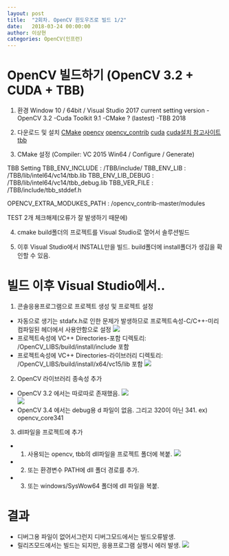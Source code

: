 ```yaml
---
layout: post
title:  "2회차. OpenCV 윈도우즈로 빌드 1/2"
date:   2018-03-24 00:00:00
author: 이상현
categories: OpenCV(인프런)
---
```


# OpenCV 빌드하기 (OpenCV 3.2 + CUDA + TBB)
1. 환경
Window 10 / 64bit / Visual Studio 2017
current setting version
-OpenCV 3.2
-Cuda Toolkit 9.1
-CMake ? (lastest)
-TBB 2018

2. 다운로드 및 설치
[CMake](https://cmake.org/)
[opencv](https://github.com/opencv/opencv)
[opencv_contrib](https://github.com/opencv/opencv_contrib)
[cuda](https://developer.nvidia.com/cuda-downloads)
[cuda설치 참고사이트](http://www.kwangsiklee.com/ko/2017/07/%EC%9A%B0%EB%B6%84%ED%88%AC-16-04%EC%97%90%EC%84%9C-cuda-%EC%84%B1%EA%B3%B5%EC%A0%81%EC%9C%BC%EB%A1%9C-%EC%84%A4%EC%B9%98%ED%95%98%EA%B8%B0/)
[tbb](https://www.threadingbuildingblocks.org/)

3. CMake 설정 (Compiler: VC 2015 Win64 / Configure / Generate)

TBB Setting
TBB_ENV_INCLUDE :
/TBB/include/
TBB_ENV_LIB :
/TBB/lib/intel64/vc14/tbb.lib
TBB_ENV_LIB_DEBUG :
/TBB/lib/intel64/vc14/tbb_debug.lib
TBB_VER_FILE :
/TBB/include/tbb_stddef.h

OPENCV_EXTRA_MODUKES_PATH :
/opencv_contrib-master/modules

TEST 2개 체크해제(오류가 잘 발생하기 때문에)

4. cmake build폴더의 프로젝트를 Visual Studio로 열어서 솔루션빌드

5. 이후 Visual Studio에서 INSTALL만을 빌드. build폴더에 install폴더가 생김을 확인할 수 있음.

# 빌드 이후 Visual Studio에서..
1. 콘솔응용프로그램으로 프로젝트 생성 및 프로젝트 설정
- 자동으로 생기는 stdafx.h로 인한 문제가 발생하므로 프로젝트속성-C/C++-미리 컴파일된 헤더에서 사용안함으로 설정
<img src="{{ site.baseurl }}/assets/postImages/20180330/stdafx.jpg"> <br>
- 프로젝트속성에 VC++ Directories-포함 디렉토리: /OpenCV_LIBS/build/install/include 포함
- 프로젝트속성에 VC++ Directories-라이브러리 디렉토리: /OpenCV_LIBS/build/install/x64/vc15/lib 포함
<img src="{{ site.baseurl }}/assets/postImages/20180330/include_lib.jpg"> <br>

2. OpenCV 라이브러리 종속성 추가
- OpenCV 3.2 에서는 따로따로 존재했음.
<img src="{{ site.baseurl }}/assets/postImages/20180330/linker_debug.jpg"> <br>
<img src="{{ site.baseurl }}/assets/postImages/20180330/linker_release.jpg"> <br>
- OpenCV 3.4 에서는 debug용 d 파일이 없음. 그리고 320이 아닌 341. ex) opencv_core341

3. dll파일을 프로젝트에 추가
- 1) 사용되는 opencv, tbb의 dll파일을 프로젝트 폴더에 복붙.
<img src="{{ site.baseurl }}/assets/postImages/20180330/dll.jpg"> <br>
- 2) 또는 환경변수 PATH에 dll 폴더 경로를 추가.
- 3) 또는 windows/SysWow64 폴더에 dll 파일을 복붙.

# 결과
- 디버그용 파일이 없어서그런지 디버그모드에서는 빌드오류발생.
- 릴리즈모드에서는 빌드는 되지만, 응용프로그램 실행시 에러 발생.
<img src="{{ site.baseurl }}/assets/postImages/20180330/err.jpg"> <br>
